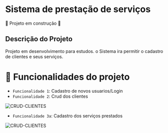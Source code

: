 # Sistema de prestação de serviços


:construction: Projeto em construção :construction:

## Descrição do Projeto
Projeto em desenvolvimento para estudos. o Sistema ira permitir o cadastro de clientes e seus serviços.

# :hammer: Funcionalidades do projeto

- `Funcionalidade 1`: Cadastro de novos usuarios/Login
- `Funcionalidade 2`: Crud dos clientes
  
![CRUD-CLIENTES](https://github.com/lucasbarroscode/SistemaDeVendas/assets/20017563/be865138-2aff-4b30-a7f7-31e37fe30e5b)

- `Funcionalidade 3a`: Cadastro dos serviços prestados
  
![CRUD-CLIENTES](https://github.com/lucasbarroscode/SistemaDeVendas/assets/20017563/cff428a0-06ad-43cd-be6f-a49cd59a7af0)
